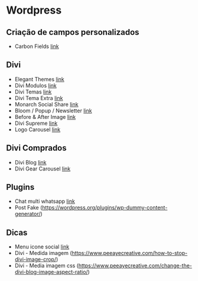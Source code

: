 # Wordpress

## Criação de campos personalizados
* Carbon Fields [link](https://github.com/htmlburger/carbon-fields)

## Divi
* Elegant Themes [link](https://www.elegantthemes.com/)
* Divi Modulos [link](https://www.elegantthemes.com/modules/)
* Divi Temas [link](https://www.elegantthemes.com/layouts/)
* Divi Tema Extra [link](https://www.elegantthemes.com/documentation/extra/)
* Monarch Social Share [link](https://www.elegantthemes.com/documentation/monarch/)
* Bloom / Popup / Newsletter [link](https://www.elegantthemes.com/documentation/bloom/)
* Before & After Image [link](https://www.elegantthemes.com/modules/before-after-image/)
* Divi Supreme [link](https://www.elegantthemes.com/marketplace/author/divi-supreme/)
* Logo Carousel [link](https://www.elegantthemes.com/modules/logo-carousel/)

## Divi Comprados
* Divi Blog [link](https://www.elegantthemes.com/marketplace/ultimate-divi-blog-modules-ui-bundle/)
* Divi Gear Carousel [link](https://www.divigear.com/product/divi-carousel-module/)

## Plugins
* Chat multi whatsapp [link](https://br.wordpress.org/plugins/master-whats-chat/)
* Post Fake (https://wordpress.org/plugins/wp-dummy-content-generator/)

## Dicas
* Menu icone social [link](https://www.peeayecreative.com/how-to-add-icons-to-the-divi-menu/)
* Divi - Medida imagem (https://www.peeayecreative.com/how-to-stop-divi-image-crop/)
* Divi - Media imagem css (https://www.peeayecreative.com/change-the-divi-blog-image-aspect-ratio/)
